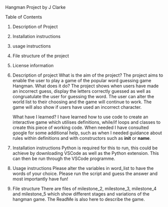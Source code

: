 Hangman Project by J Clarke


Table of Contents 
1. Description of Project
2. Installation instructions
3. usage instructions
4. File structure of the project
5. License information


1. Description of project
     What is the aim of the project?
      The project aims to enable the user to play a game of the popular word guessing game Hangman. 
   What does it do?
   The project shows when users have made an incorrect guess, display the letters correctly guessed as well as congruatulate the user for guessing the word. The user can alter the world list to their choosing and the game will continue to work. The game will also show if users have used an incorrect character. 

   What have I learned?
   I have learned how to use code to create an interactive game which utilises definitions, while/if loops and classes to create this piece of working code. When needed I have consulted google for some additional help, such as when I needed guidance about rules within definitions and with constructors such as __init__ or __name__.

2. Installation instructions
   Python is required for this to run, this could be achieve by downloading VSCode as well as the Python extension. This can then be run through the VSCode programme. 

4. Usage instructions
   Please alter the variables in word_list to have the words of your choice. Please run the script and guess the answer and most importantly have fun!

5. File structure
   There are files of milestone_2, milestone_3, milestone_4 and milestone_5 which show different stages and variations of the hangman game. The ReadMe is also here to describe the game. 
   

  
